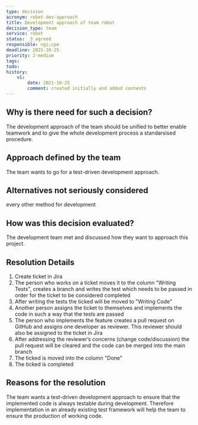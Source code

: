 ```yaml
---
type: decision
acronym: robot-dev-approach
title: Development approach of team robot
decision_type: team
service: robot
status: _3_agreed
responsible: ngi;cpo
deadline: 2021-10-25
priority: 2-medium
tags: 
todo:
history:
    v1:
        date: 2021-10-25
        comment: created initially and added contents
---
```


## Why is there need for such a decision?

The development approach of the team should be unified to better enable teamwork and to give the whole development process a standarsised procedure.

## Approach defined by the team

The team wants to go for a test-driven development approach.

## Alternatives not seriously considered

every other method for development

## How was this decision evaluated?

The development team met and discussed how they want to approach this project.

## Resolution Details

1. Create ticket in Jira
2. The person who works on a ticket moves it to the column "Writing Tests", creates a branch and writes the test which needs to be passed in order for the ticket to be considered completed
3. After writing the tests the ticked will be moved to "Writing Code"
4. Another person assigns the ticket to themselves and implements the code in such a way that the tests are passed
5. The person who implements the feature creates a pull request on GitHub and assigns one developer as reviewer. This reviewer should also be assigned to the ticket in Jira
6. After addressing the reviewer’s concerns (change code/discussion) the pull request will be cleared and the code can be merged into the main branch
7. The ticked is moved into the column "Done"
8. The ticked is completed

## Reasons for the resolution

The team wants a test-driven development approach to ensure that the implemented code is always testable during development. Therefore implementation in an already existing test framework will help the team to ensure the production of working code.
